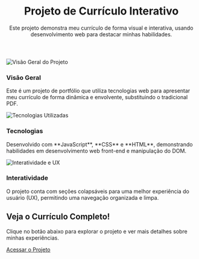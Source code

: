 <!DOCTYPE html>
<html lang="pt-br">
<head>
    <meta charset="UTF-8">
    <meta name="viewport" content="width=device-width, initial-scale=1.0">
    <title>Portfólio de Currículo Interativo</title>
</head>
<body class="bg-gray-100 flex items-center justify-center min-h-screen p-4 sm:p-8">
    <div class="bg-white p-6 sm:p-12 rounded-2xl shadow-2xl max-w-5xl w-full">
        <header class="text-center mb-10">
            <h1 class="text-4xl sm:text-5xl font-extrabold text-[#2D6B5F] mb-2">
                Projeto de Currículo Interativo
            </h1>
            <p class="text-lg text-gray-600 max-w-xl mx-auto">
                Este projeto demonstra meu currículo de forma visual e interativa, usando desenvolvimento web para destacar minhas habilidades.
            </p>
        </header>
        <section class="grid grid-cols-1 md:grid-cols-2 lg:grid-cols-3 gap-8 mb-10">
            <div class="bg-gray-50 p-6 rounded-xl shadow-lg hover:shadow-xl transition-shadow duration-300 transform hover:-translate-y-1">
                <img src="https://placehold.co/600x400/2D6B5F/FFFFFF?text=Visao+Geral" alt="Visão Geral do Projeto" class="rounded-xl mb-4 w-full">
                <h3 class="text-xl font-bold text-gray-800 mb-2">Visão Geral</h3>
                <p class="text-gray-500 text-sm">
                    Este é um projeto de portfólio que utiliza tecnologias web para apresentar meu currículo de forma dinâmica e envolvente, substituindo o tradicional PDF.
                </p>
            </div>
            <div class="bg-gray-50 p-6 rounded-xl shadow-lg hover:shadow-xl transition-shadow duration-300 transform hover:-translate-y-1">
                <img src="https://placehold.co/600x400/4B8673/FFFFFF?text=Tecnologias" alt="Tecnologias Utilizadas" class="rounded-xl mb-4 w-full">
                <h3 class="text-xl font-bold text-gray-800 mb-2">Tecnologias</h3>
                <p class="text-gray-500 text-sm">
                    Desenvolvido com **JavaScript**, **CSS** e **HTML**, demonstrando habilidades em desenvolvimento web front-end e manipulação do DOM.
                </p>
            </div>
            <div class="bg-gray-50 p-6 rounded-xl shadow-lg hover:shadow-xl transition-shadow duration-300 transform hover:-translate-y-1">
                <img src="https://placehold.co/600x400/2D6B5F/FFFFFF?text=Interatividade" alt="Interatividade e UX" class="rounded-xl mb-4 w-wull">
                <h3 class="text-xl font-bold text-gray-800 mb-2">Interatividade</h3>
                <p class="text-gray-500 text-sm">
                    O projeto conta com seções colapsáveis para uma melhor experiência do usuário (UX), permitindo uma navegação organizada e limpa.
                </p>
            </div>
        </section>
        <section class="text-center mt-8 pt-8 border-t border-gray-200">
            <h2 class="text-2xl font-bold text-gray-800 mb-4">Veja o Currículo Completo!</h2>
            <p class="text-lg text-gray-600 mb-4">
                Clique no botão abaixo para explorar o projeto e ver mais detalhes sobre minhas experiências.
            </p>
            <a href="https://github.com/JoaoLeonardoo/Curriculo_JS/archive/refs/heads/main.zip" class="inline-block px-8 py-3 bg-[#4B8673] text-white rounded-full font-semibold shadow-md hover:bg-[#2D6B5F] transition-colors duration-300">
                Acessar o Projeto
            </a>
        </section>
    </div>
</body>
</html>
